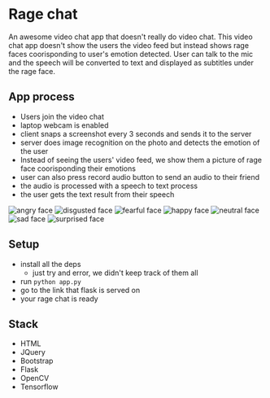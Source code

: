 # Rage chat
An awesome video chat app that doesn't really do video chat. This video chat app doesn't show the users the video feed but instead shows rage faces coorisponding to user's emotion detected. User can talk to the mic and the speech will be converted to text and displayed as subtitles under the rage face.

## App process
- Users join the video chat
- laptop webcam is enabled
- client snaps a screenshot every 3 seconds and sends it to the server
- server does image recognition on the photo and detects the emotion of the user
- Instead of seeing the users' video feed, we show them a picture of rage face coorisponding their emotions
- user can also press record audio button to send an audio to their friend
- the audio is processed with a speech to text process
- the user gets the text result from their speech

![angry face](https://github.com/aWildOtto/definitelyAvideoChat/blob/master/static/resized_angry.png)
![disgusted face](https://github.com/aWildOtto/definitelyAvideoChat/blob/master/static/resized_disgusted.png)
![fearful face](https://github.com/aWildOtto/definitelyAvideoChat/blob/master/static/resized_fearful.png)
![happy face](https://github.com/aWildOtto/definitelyAvideoChat/blob/master/static/resized_happy.png)
![neutral face](https://github.com/aWildOtto/definitelyAvideoChat/blob/master/static/resized_neutral.png)
![sad face](https://github.com/aWildOtto/definitelyAvideoChat/blob/master/static/resized_sad.png)
![surprised face](https://github.com/aWildOtto/definitelyAvideoChat/blob/master/static/resized_surprised.png)

## Setup
- install all the deps
	- just try and error, we didn't keep track of them all
- run `python app.py`
- go to the link that flask is served on
- your rage chat is ready

## Stack
- HTML
- JQuery
- Bootstrap
- Flask
- OpenCV
- Tensorflow
